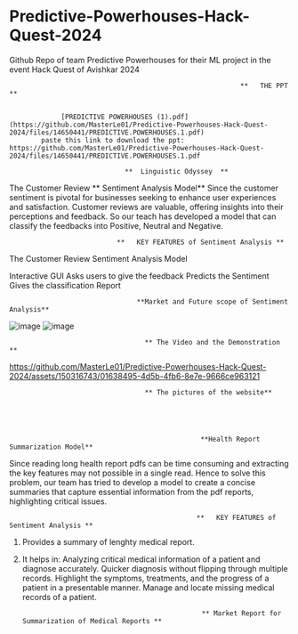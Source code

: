 # Predictive-Powerhouses-Hack-Quest-2024
Github Repo of team Predictive Powerhouses for their ML project in the event Hack Quest of Avishkar 2024

                                                              **   THE PPT **
                                                              
               
                 [PREDICTIVE POWERHOUSES (1).pdf](https://github.com/MasterLe01/Predictive-Powerhouses-Hack-Quest-2024/files/14650441/PREDICTIVE.POWERHOUSES.1.pdf)
            paste this link to download the ppt: https://github.com/MasterLe01/Predictive-Powerhouses-Hack-Quest-2024/files/14650441/PREDICTIVE.POWERHOUSES.1.pdf

                                 **  Linguistic Odyssey  **
                                 
The Customer Review   ** Sentiment Analysis Model**
Since the customer sentiment is pivotal for businesses seeking to enhance user experiences and satisfaction. Customer reviews are valuable, offering insights into their perceptions and feedback. So our teach has developed a model that can classify the feedbacks into Positive, Neutral and Negative.

                               **   KEY FEATURES of Sentiment Analysis **
                               
The Customer Review Sentiment Analysis Model

Interactive GUI
Asks users to give the feedback
Predicts the Sentiment 
Gives the classification Report

                                    **Market and Future scope of Sentiment Analysis**
![image](https://github.com/MasterLe01/Predictive-Powerhouses-Hack-Quest-2024/assets/144511421/ad45b1d3-1280-4ae1-a608-0b8b666c2308)
![image](https://github.com/MasterLe01/Predictive-Powerhouses-Hack-Quest-2024/assets/144511421/31ee3a1f-5611-4efc-91d5-0fb12ecc65d8)

                                      ** The Video and the Demonstration **


https://github.com/MasterLe01/Predictive-Powerhouses-Hack-Quest-2024/assets/150316743/01638495-4d5b-4fb6-8e7e-9666ce963121

                                      ** The pictures of the website**




                                
                                                    **Health Report Summarization Model**
Since reading long health report pdfs can be time consuming and extracting the key features may not possible in a single read. Hence to solve this problem, our team has tried to develop a model to create a concise summaries that capture essential information from the pdf reports, highlighting critical issues. 


                                                   **   KEY FEATURES of Sentiment Analysis **
                               
1. Provides a summary of lenghty medical report.

2. It helps in:
  Analyzing critical medical information of a patient and diagnose accurately.
  Quicker diagnosis without flipping through multiple records.
  Highlight the symptoms, treatments, and the progress of a patient in a presentable manner.
  Manage and locate missing medical records of a patient.

                                                    ** Market Report for Summarization of Medical Reports **
   
        




